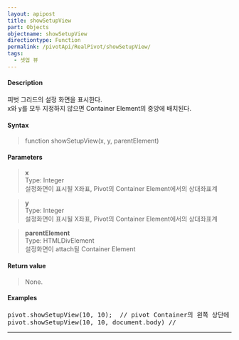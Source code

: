 ```yaml
---
layout: apipost
title: showSetupView
part: Objects
objectname: showSetupView
directiontype: Function
permalink: /pivotApi/RealPivot/showSetupView/
tags:
  - 셋업 뷰
---
```



#### Description

 피벗 그리드의 설정 화면을 표시한다.  
 x와 y를 모두 지정하지 않으면 Container Element의 중앙에 배치된다.   

#### Syntax

> function showSetupView(x, y, parentElement)

#### Parameters

> **x**  
> Type: Integer   
> 설정화면이 표시될 X좌표, Pivot의 Container Element에서의 상대좌표계   

> **y**  
> Type: Integer   
> 설정화면이 표시될 X좌표, Pivot의 Container Element에서의 상대좌표계   

> **parentElement**    
> Type: HTMLDivElement    
> 설정화면이 attach될 Container Element    


#### Return value

> None.

#### Examples 

<pre class="prettyprint">
pivot.showSetupView(10, 10);  // pivot Container의 왼쪽 상단에 표시
pivot.showSetupView(10, 10, document.body) // 
</pre>

---


